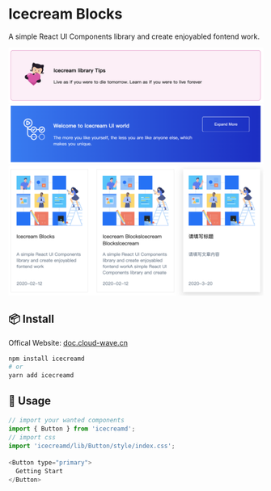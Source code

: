 # Icecream Blocks

A simple React UI Components library and create enjoyabled fontend work.

![](assets/alert.png)
![](assets/bar.png)
![](assets/card.png)

## 📦 Install

Offical Website: [doc.cloud-wave.cn](https://doc.cloud-wave.cn/)
```bash
npm install icecreamd
# or
yarn add icecreamd
```
## 🔨 Usage

```js
// import your wanted components
import { Button } from 'icecreamd';
// import css
import 'icecreamd/lib/Button/style/index.css';

<Button type="primary">
  Getting Start
</Button>
```

